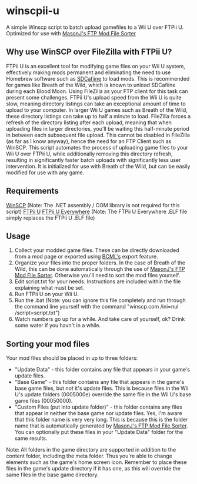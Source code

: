 # winscpii-u
A simple Winscp script to batch upload gamefiles to a Wii U over FTPii U.
Optimized for use with [MasonJ's FTP Mod File Sorter](https://gamebanana.com/tools/6718)
## Why use WinSCP over FileZilla with FTPii U?
FTPii U is an excellent tool for modifying game files on your Wii U system, effectively making mods permanent and eliminating the need to use Homebrew software such as [SDCafiine](https://github.com/Maschell/SDCafiine) to load mods. This is recommended for games like Breath of the Wild, which is known to unload SDCafiine during each Blood Moon.
Using FileZilla as your FTP client for this task can present some challenges. FTPii U's upload speed from the Wii U is quite slow, meaning directory listings can take an exceptional amount of time to upload to your computer. In larger Wii U games such as Breath of the Wild, these directory listings can take up to half a minute to load. FileZilla forces a refresh of the directory listing after each upload, meaning that when uploading files in larger directories, you'll be waiting this half-minute period in between each subsequent file upload. This cannot be disabled in FileZilla (as far as I know anyway), hence the need for an FTP Client such as WinSCP.
This script automates the process of uploading game files to your Wii U over FTPii U, while additionally removing this directory refresh, resulting in significantly faster batch uploads with significantly less user intervention. It is initialized for use with Breath of the Wild, but can be easily modified for use with any game.
## Requirements
[WinSCP](https://winscp.net/eng/downloads.php) (Note: The .NET assembly / COM library is not required for this script)
[FTPii U](https://github.com/dimok789/ftpiiu/releases/tag/v0.4)
[FTPii U Everywhere](https://github.com/wiiu-controller-mods/ftpiiu-everywhere/releases) (Note: The FTPii U Everywhere .ELF file simply replaces the FTPii U .ELF file)
## Usage
1. Collect your modded game files. These can be directly downloaded from a mod page or exported using [BCML's](https://gamebanana.com/tools/6624) export feature.
2. Organize your files into the proper folders. In the case of Breath of the Wild, this can be done automatically through the use of [MasonJ's FTP Mod File Sorter](https://gamebanana.com/tools/6718). Otherwise you'll need to sort the mod files yourself.
3. Edit script.txt for your needs. Instructions are included within the file explaining what must be set.
4. Run FTPii U on your Wii U.
5. Run the .bat (Note: you can ignore this file completely and run through the command line yourself with the command "winscp.com /ini=nul /script=script.txt")
6. Watch numbers go up for a while. And take care of yourself, ok? Drink some water if you havn't in a while.
## Sorting your mod files
Your mod files should be placed in up to three folders:
- "Update Data" - this folder contains any file that appears in your game's update files.
- "Base Game" - this folder contains any file that appears in the game's base game files, but *not* it's update files. This is because files in the Wii U's update folders (0005000e) override the same file in the Wii U's base game files (00050000).
- "Custom Files (put into update folder)" - this folder contains any files that appear in neither the base game nor update files. Yes, I'm aware that this folder name is very very long. This is because this is the folder name that is automatically generated by [MasonJ's FTP Mod File Sorter](https://gamebanana.com/tools/6718). You can optionally put these files in your "Update Data" folder for the same results.

Note: All folders in the game directory are supported in addition to the content folder, including the meta folder. Thus you're able to change elements such as the game's home screen icon. Remember to place these files in the game's update directory if it has one, as this will override the same files in the base game directory.
